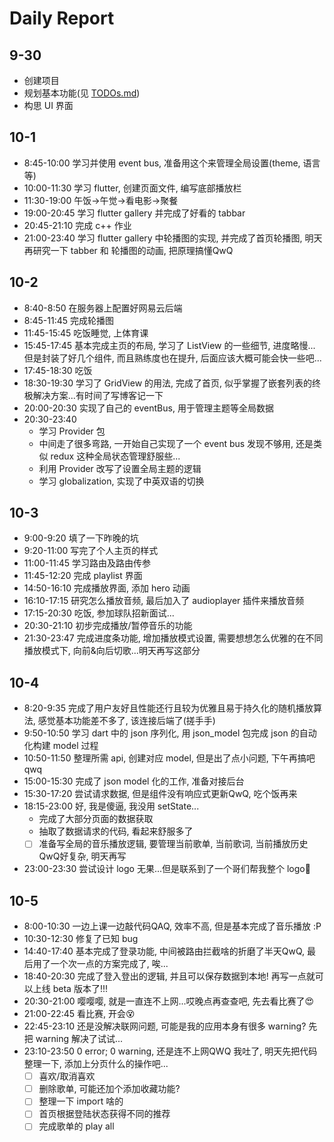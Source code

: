 
# Daily Report

## 9-30

- 创建项目
- 规划基本功能(见 [TODOs.md](./TODOs.md))
- 构思 UI 界面

## 10-1

- 8:45-10:00 学习并使用 event bus, 准备用这个来管理全局设置(theme, 语言等)
- 10:00-11:30 学习 flutter, 创建页面文件, 编写底部播放栏
- 11:30-19:00 午饭->午觉->看电影->聚餐
- 19:00-20:45 学习 flutter gallery 并完成了好看的 tabbar
- 20:45-21:10 完成 c++ 作业
- 21:00-23:40 学习 flutter gallery 中轮播图的实现, 并完成了首页轮播图, 明天再研究一下 tabber 和 轮播图的动画, 把原理搞懂QwQ

## 10-2

- 8:40-8:50 在服务器上配置好网易云后端
- 8:45-11:45 完成轮播图
- 11:45-15:45 吃饭睡觉, 上体育课
- 15:45-17:45 基本完成主页的布局, 学习了 ListView 的一些细节, 进度略慢... 但是封装了好几个组件, 而且熟练度也在提升, 后面应该大概可能会快一些吧...
- 17:45-18:30 吃饭
- 18:30-19:30 学习了 GridView 的用法, 完成了首页, 似乎掌握了嵌套列表的终极解决方案...有时间了写博客记一下
- 20:00-20:30 实现了自己的 eventBus, 用于管理主题等全局数据
- 20:30-23:40 
  - 学习 Provider 包
  - 中间走了很多弯路, 一开始自己实现了一个 event bus 发现不够用, 还是类似 redux 这种全局状态管理舒服些...
  - 利用 Provider 改写了设置全局主题的逻辑
  - 学习 globalization, 实现了中英双语的切换

## 10-3

- 9:00-9:20 填了一下昨晚的坑
- 9:20-11:00 写完了个人主页的样式
- 11:00-11:45 学习路由及路由传参
- 11:45-12:20 完成 playlist 界面
- 14:50-16:10 完成播放界面, 添加 hero 动画
- 16:10-17:15 研究怎么播放音频, 最后加入了 audioplayer 插件来播放音频
- 17:15-20:30 吃饭, 参加球队招新面试...
- 20:30-21:10 初步完成播放/暂停音乐的功能
- 21:30-23:47 完成进度条功能, 增加播放模式设置, 需要想想怎么优雅的在不同播放模式下, 向前&向后切歌...明天再写这部分

## 10-4

- 8:20-9:35 完成了用户友好且性能还行且较为优雅且易于持久化的随机播放算法, 感觉基本功能差不多了, 该连接后端了(搓手手)
- 9:50-10:50 学习 dart 中的 json 序列化, 用 json_model 包完成 json 的自动化构建 model 过程
- 10:50-11:50 整理所需 api, 创建对应 model, 但是出了点小问题, 下午再搞吧qwq
- 15:00-15:30 完成了 json model 化的工作, 准备对接后台
- 15:30-17:20 尝试请求数据, 但是组件没有响应式更新QwQ, 吃个饭再来
- 18:15-23:00 好, 我是傻逼, 我没用 setState...
  - 完成了大部分页面的数据获取
  - 抽取了数据请求的代码, 看起来舒服多了
  - [ ] 准备写全局的音乐播放逻辑, 要管理当前歌单, 当前歌词, 当前播放历史QwQ好复杂, 明天再写
- 23:00-23:30 尝试设计 logo 无果...但是联系到了一个哥们帮我整个 logo💩

## 10-5

- 8:00-10:30 一边上课一边敲代码QAQ, 效率不高, 但是基本完成了音乐播放 :P
- 10:30-12:30 修复了已知 bug
- 14:40-17:40 基本完成了登录功能, 中间被路由拦截啥的折磨了半天QwQ, 最后用了一个次一点的方案完成了, 唉...
- 18:40-20:30 完成了登入登出的逻辑, 并且可以保存数据到本地! 再写一点就可以上线 beta 版本了!!!
- 20:30-21:00 嘤嘤嘤, 就是一直连不上网...哎晚点再查查吧, 先去看比赛了😍
- 21:00-22:45 看比赛, 开会😵
- 22:45-23:10 还是没解决联网问题, 可能是我的应用本身有很多 warning? 先把 warning 解决了试试...
- 23:10-23:50 0 error; 0 warning, 还是连不上网QWQ 我吐了, 明天先把代码整理一下, 添加上分页什么的操作吧...
  - [ ] 喜欢/取消喜欢
  - [ ] 删除歌单, 可能还加个添加收藏功能?
  - [ ] 整理一下 import 啥的
  - [ ] 首页根据登陆状态获得不同的推荐
  - [ ] 完成歌单的 play all